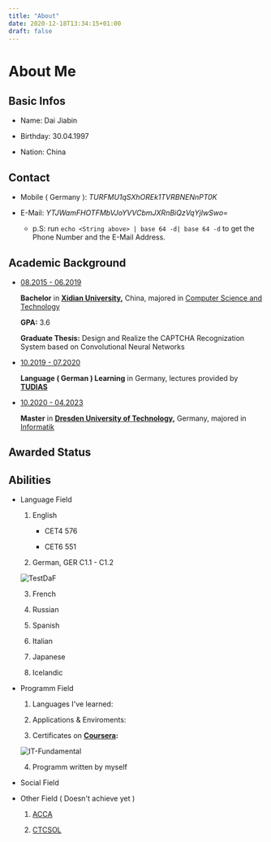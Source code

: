 ```yaml
---
title: "About"
date: 2020-12-18T13:34:15+01:00
draft: false 
---
```

	
# About Me

## Basic Infos

- Name: Dai Jiabin

- Birthday: 30.04.1997

- Nation: China

## Contact

- Mobile ( Germany ): _TURFMU1qSXhOREk1TVRBNENnPT0K_

- E-Mail: _YTJWamFHOTFMbVJoYVVCbmJXRnBiQzVqYjIwSwo=_
  
  - p.S: run `echo <String above> | base 64 -d| base 64 -d` to get the Phone Number and the E-Mail Address.

## Academic Background

- <u>08.2015 - 06.2019</u>
  
  __Bachelor__ in __[Xidian University](https://en.wikipedia.org/wiki/Xidian_University),__ China, majored in [Computer Science and Technology](https://cs.xidian.edu.cn/)

  __GPA:__ 3.6
  
  __Graduate Thesis:__ Design and Realize the CAPTCHA Recognization System based on Convolutional Neural Networks

- <u>10.2019 - 07.2020</u>

  __Language ( German ) Learning__ in Germany, lectures provided by __[TUDIAS](https://www.tudias.de/)__

- <u>10.2020 - 04.2023</u>

  __Master__ in __[Dresden University of Technology](https://en.wikipedia.org/wiki/TU_Dresden),__ Germany, majored in [Informatik](https://tu-dresden.de/ing/informatik/forschung#)

## Awarded Status

## Abilities

- Language Field
  
  1. English
  
     - CET4 576
    
     - CET6 551

  2. German, GER C1.1 - C1.2

    ![TestDaF](/TestDaF.jpg)

  3. French
  
  4. Russian
  
  5. Spanish
  
  6. Italian

  7. Japanese
  
  8. Icelandic

- Programm Field

  1. Languages I've learned:

  2. Applications & Enviroments:
  
  3. Certificates on __[Coursera](https://www.coursera.org/):__

    ![IT-Fundamental](/IT-Fundamental.jpg)
  
  4. Programm written by myself
   
- Social Field

- Other Field ( Doesn't achieve yet )

  1. [ACCA](https://www.accaglobal.com/gb/en.html)

  2. [CTCSOL](https://konfuzius-institut-heidelberg.de/sprachbereich/pruefungen/internationales-zertifikat-fuer-chinesischlehrer/)
